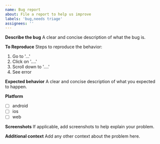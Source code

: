 ```yaml
---
name: Bug report
about: File a report to help us improve
labels: 'bug,needs triage'
assignees: ''
---
```


**Describe the bug**
A clear and concise description of what the bug is.

**To Reproduce**
Steps to reproduce the behavior:
1. Go to '...'
2. Click on '....'
3. Scroll down to '....'
4. See error

**Expected behavior**
A clear and concise description of what you expected to happen.

**Platform**
<!--- You can  put x in [] to check the box. Like [x] --->
- [ ] android
- [ ] ios
- [ ] web

**Screenshots**
If applicable, add screenshots to help explain your problem.

**Additional context**
Add any other context about the problem here.
